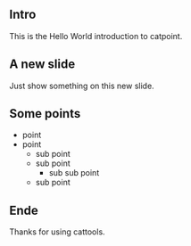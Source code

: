 ## Intro

This is the Hello World introduction to catpoint.

## A new slide

Just show something on this new slide.

## Some points

* point
* point
	* sub point
	* sub point
		* sub sub point
	* sub point

## Ende

Thanks for using cattools.

